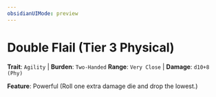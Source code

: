 ```yaml
---
obsidianUIMode: preview
---
```

# Double Flail (Tier 3 Physical)

**Trait**: `Agility` | **Burden**: `Two-Handed`
**Range**: `Very Close` | **Damage**: `d10+8 (Phy)`

**Feature**: Powerful (Roll one extra damage die and drop the lowest.)
